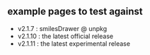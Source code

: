 ## example pages to test against

* v2.1.7  : smilesDrawer @ unpkg
* v2.1.10 : the latest official release
* v2.1.11 : the latest experimental release
